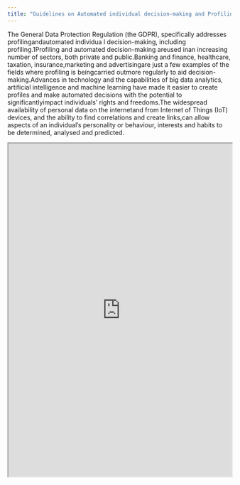 ```yaml
---
title: "Guidelines on Automated individual decision-making and Profiling"
---
```


The General  Data Protection Regulation  (the GDPR), specifically  addresses profilingandautomated individua l  decision-making,  including  profiling.1Profiling  and automated decision-making  areused inan increasing  number of sectors, both  private and public.Banking  and finance, healthcare, taxation,  insurance,marketing  and advertisingare just  a few examples of the fields  where profiling  is  beingcarried outmore regularly  to aid  decision-making.Advances in  technology  and the capabilities  of big  data analytics,  artificial  intelligence  and machine learning have made it easier to create profiles  and make automated decisions  with  the potential  to significantlyimpact individuals’  rights and freedoms.The widespread availability  of personal data on the internetand from Internet of Things  (IoT) devices, and the ability  to find  correlations  and create links,can allow aspects of an individual’s  personality or behaviour,  interests and habits  to be determined,  analysed and predicted.

<iframe height="750" width="100%" src="https://ewelton.github.io/ktest/wiki.html#Guidelines%20on%20Automated%20individual%20decision-making%20and%20Profiling"></iframe>
